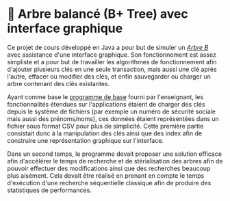 # 🌳 Arbre balancé (B+ Tree) avec interface graphique

Ce projet de cours développé en Java a pour but de simuler un [*Arbre B*](https://fr.wikipedia.org/wiki/Arbre_B) avec assistance d'une interface graphique. Son fonctionnement est assez simpliste et a pour but de travailler les algorithmes de fonctionnement afin d'ajouter plusieurs clés en une seule transaction, mais aussi une clé après l'autre, effacer ou modifier des clés, et enfin sauvegarder ou charger un arbre contenant des clés existantes.

Ayant comme base le [programme de base](https://gitlab.com/fsgbd/b-tree/) fourni par l'enseignant, les fonctionnalités étendues sur l'applications étaient de charger des clés depuis le système de fichiers (par exemple un numéro de sécurité sociale mais aussi des prénoms/noms), ces données étaient représentées dans un fichier sous format CSV pour plus de simplicité. Cette première partie consistait donc à la manipulation des clés ainsi que des index afin de construire une représentation graphique sur l'interface.

Dans un second temps, le programme devait proposer une solution efficace afin d'accélérer le temps de recherche et de stérialisation des arbres afin de pouvoir effectuer des modifications ainsi que des recherches beaucoup plus aisément. Cela devait être réalisé en prenant en compte le temps d'exécution d'une recherche séquentielle classique afin de produire des statistiques de performances.